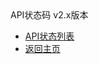 <div class="sidebar_title icon-product__UCloudStack_v2.x/v1.x">API状态码 v2.x版本</div>

* [API状态列表](UCloudStack_v2.x/apiretcode/README.md)
* [返回主页](UCloudStack_v2.x/README.md)

